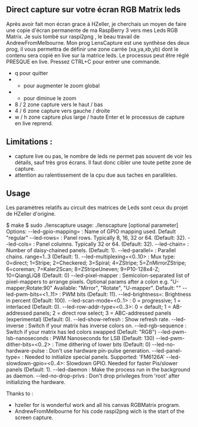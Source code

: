 Direct capture sur votre écran RGB Matrix leds
----------------------------------------------
Après avoir fait mon écran grace à HZeller, je cherchais un moyen de faire une copie d'écran permanente de ma RaspBerry 3 vers mes Leds RGB Matrix. Je suis tombé sur raspi2png , le beau travail de AndrewFromMelbourne.
Mon prog LensCapture est une synthèse des deux prog, il vous permettra de définir une zone carrée (xa,ya,xb,yb) dont le contenu sera copié en live sur la matrice leds.
Le processus peut être réglé PRESQUE en live. Pressez CTRL+C pour entrer une commande.
 - q pour quitter
 - + pour augmenter le zoom global
 - - pour diminue le zoom
 - 8 / 2 zone capture vers le haut / bas
 - 4 / 6 zone capture vers gauche / droite
 - w / h zone capture plus large / haute
Enter et le processus de capture en live reprend.

Limitations :
-----------
 - capture live ou pas, le nombre de leds ne permet pas souvent de voir les détails, sauf très gros écrans. Il faut donc cibler une toute petite zone de capture.
 - attention au ralentissement de la cpu due aus taches en parallèles.

Usage
-----
Les paramètres relatifs au circuit des matrices de Leds sont ceux du projet de HZeller d'origine.

$ make
$ sudo ./lenscapture
usage: ./lenscapture [optional parameter]
Options:
  --led-gpio-mapping=<name> : Name of GPIO mapping used. Default "regular"
  --led-rows=<rows>         : Panel rows. Typically 8, 16, 32 or 64. (Default: 32).
  --led-cols=<cols>         : Panel columns. Typically 32 or 64. (Default: 32).
  --led-chain=<chained>     : Number of daisy-chained panels. (Default: 1).
  --led-parallel=<parallel> : Parallel chains. range=1..3 (Default: 1).
  --led-multiplexing=<0..10> : Mux type: 0=direct; 1=Stripe; 2=Checkered; 3=Spiral; 4=ZStripe; 5=ZnMirrorZStripe; 6=coreman;
 7=Kaler2Scan; 8=ZStripeUneven; 9=P10-128x4-Z; 10=QiangLiQ8 (Default: 0)
  --led-pixel-mapper        : Semicolon-separated list of pixel-mappers to arrange pixels.
                              Optional params after a colon e.g. "U-mapper;Rotate:90"
                             Available: "Mirror", "Rotate", "U-mapper". Default: ""
  --led-pwm-bits=<1..11>    : PWM bits (Default: 11).
  --led-brightness=<percent>: Brightness in percent (Default: 100).
  --led-scan-mode=<0..1>    : 0 = progressive; 1 = interlaced (Default: 0).
  --led-row-addr-type=<0..3>: 0 = default; 1 = AB-addressed panels; 2 = direct row select; 3 = ABC-addressed panels (experimental) (Default: 0).
  --led-show-refresh        : Show refresh rate.
  --led-inverse             : Switch if your matrix has inverse colors on.
  --led-rgb-sequence        : Switch if your matrix has led colors swapped (Default: "RGB")
  --led-pwm-lsb-nanoseconds : PWM Nanoseconds for LSB (Default: 130)
  --led-pwm-dither-bits=<0..2> : Time dithering of lower bits (Default: 0)
  --led-no-hardware-pulse   : Don't use hardware pin-pulse generation.
  --led-panel-type=<name>   : Needed to initialize special panels. Supported: 'FM6126A'
  --led-slowdown-gpio=<0..4>: Slowdown GPIO. Needed for faster Pis/slower panels (Default: 1).
  --led-daemon              : Make the process run in the background as daemon.
  --led-no-drop-privs       : Don't drop privileges from 'root' after initializing the hardware.

Thanks to :

* hzeller for is wonderful work and all his canvas RGBMatrix program.
* AndrewFromMelbourne for his code raspi2png wich is the start of the screen capture.
